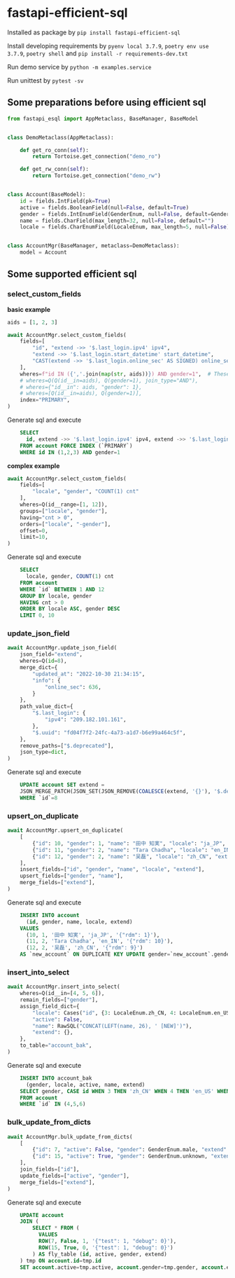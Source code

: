 # fastapi-efficient-sql

Installed as package by `pip install fastapi-efficient-sql`

Install developing requirements by `pyenv local 3.7.9`, `poetry env use 3.7.9`, `poetry shell` and `pip install -r requirements-dev.txt`

Run demo service by `python -m examples.service`

Run unittest by `pytest -sv`

## Some preparations before using efficient sql
```python
from fastapi_esql import AppMetaclass, BaseManager, BaseModel


class DemoMetaclass(AppMetaclass):

    def get_ro_conn(self):
        return Tortoise.get_connection("demo_ro")

    def get_rw_conn(self):
        return Tortoise.get_connection("demo_rw")


class Account(BaseModel):
    id = fields.IntField(pk=True)
    active = fields.BooleanField(null=False, default=True)
    gender = fields.IntEnumField(GenderEnum, null=False, default=GenderEnum.unknown)
    name = fields.CharField(max_length=32, null=False, default="")
    locale = fields.CharEnumField(LocaleEnum, max_length=5, null=False)


class AccountMgr(BaseManager, metaclass=DemoMetaclass):
    model = Account
```

## Some supported efficient sql
### **select_custom_fields**
**basic example**
```python
aids = [1, 2, 3]

await AccountMgr.select_custom_fields(
    fields=[
        "id", "extend ->> '$.last_login.ipv4' ipv4",
        "extend ->> '$.last_login.start_datetime' start_datetime",
        "CAST(extend ->> '$.last_login.online_sec' AS SIGNED) online_sec"
    ],
    wheres=f"id IN ({','.join(map(str, aids))}) AND gender=1",  # These 4 types of `wheres` are equal
    # wheres=Q(Q(id__in=aids), Q(gender=1), join_type="AND"),
    # wheres={"id__in": aids, "gender": 1},
    # wheres=[Q(id__in=aids), Q(gender=1)],
    index="PRIMARY",
)
```
Generate sql and execute
```sql
    SELECT
      id, extend ->> '$.last_login.ipv4' ipv4, extend ->> '$.last_login.start_datetime' start_datetime, CAST(extend ->> '$.last_login.online_sec' AS SIGNED) online_sec
    FROM account FORCE INDEX (`PRIMARY`)
    WHERE id IN (1,2,3) AND gender=1
```

**complex example**
```python
await AccountMgr.select_custom_fields(
    fields=[
        "locale", "gender", "COUNT(1) cnt"
    ],
    wheres=Q(id__range=[1, 12]),
    groups=["locale", "gender"],
    having="cnt > 0",
    orders=["locale", "-gender"],
    offset=0,
    limit=10,
)
```
Generate sql and execute
```sql
    SELECT
      locale, gender, COUNT(1) cnt
    FROM account
    WHERE `id` BETWEEN 1 AND 12
    GROUP BY locale, gender
    HAVING cnt > 0
    ORDER BY locale ASC, gender DESC
    LIMIT 0, 10
```

### **update_json_field**
```python
await AccountMgr.update_json_field(
    json_field="extend",
    wheres=Q(id=8),
    merge_dict={
        "updated_at": "2022-10-30 21:34:15",
        "info": {
            "online_sec": 636,
        }
    },
    path_value_dict={
        "$.last_login": {
            "ipv4": "209.182.101.161",
        },
        "$.uuid": "fd04f7f2-24fc-4a73-a1d7-b6e99a464c5f",
    },
    remove_paths=["$.deprecated"],
    json_type=dict,
)
```
Generate sql and execute
```sql
    UPDATE account SET extend =
    JSON_MERGE_PATCH(JSON_SET(JSON_REMOVE(COALESCE(extend, '{}'), '$.deprecated'), '$.last_login',CAST('{"ipv4": "209.182.101.161"}' AS JSON), '$.uuid','fd04f7f2-24fc-4a73-a1d7-b6e99a464c5f'), '{"updated_at": "2022-10-30 21:34:15", "info": {"online_sec": 636}}')
    WHERE `id`=8
```

### **upsert_on_duplicate**
```python
await AccountMgr.upsert_on_duplicate(
    [
        {"id": 10, "gender": 1, "name": "田中 知実", "locale": "ja_JP", "extend": {"rdm": 1}},
        {"id": 11, "gender": 2, "name": "Tara Chadha", "locale": "en_IN", "extend": {"rdm": 10}},
        {"id": 12, "gender": 2, "name": "吴磊", "locale": "zh_CN", "extend": {"rdm": 9}},
    ],
    insert_fields=["id", "gender", "name", "locale", "extend"],
    upsert_fields=["gender", "name"],
    merge_fields=["extend"],
)
```
Generate sql and execute
```sql
    INSERT INTO account
      (id, gender, name, locale, extend)
    VALUES
      (10, 1, '田中 知実', 'ja_JP', '{"rdm": 1}'),
      (11, 2, 'Tara Chadha', 'en_IN', '{"rdm": 10}'),
      (12, 2, '吴磊', 'zh_CN', '{"rdm": 9}')
    AS `new_account` ON DUPLICATE KEY UPDATE gender=`new_account`.gender, name=`new_account`.name, extend=JSON_MERGE_PATCH(COALESCE(account.extend, '{}'), `new_account`.extend)
```

### **insert_into_select**
```python
await AccountMgr.insert_into_select(
    wheres=Q(id__in=[4, 5, 6]),
    remain_fields=["gender"],
    assign_field_dict={
        "locale": Cases("id", {3: LocaleEnum.zh_CN, 4: LocaleEnum.en_US, 5: LocaleEnum.fr_FR}, default=""),
        "active": False,
        "name": RawSQL("CONCAT(LEFT(name, 26), ' [NEW]')"),
        "extend": {},
    },
    to_table="account_bak",
)
```
Generate sql and execute
```sql
    INSERT INTO account_bak
      (gender, locale, active, name, extend)
    SELECT gender, CASE id WHEN 3 THEN 'zh_CN' WHEN 4 THEN 'en_US' WHEN 5 THEN 'fr_FR' ELSE '' END locale, False active, CONCAT(LEFT(name, 26), ' [NEW]') name, '{}' extend
    FROM account
    WHERE `id` IN (4,5,6)
```

### **bulk_update_from_dicts**
```python
await AccountMgr.bulk_update_from_dicts(
    [
        {"id": 7, "active": False, "gender": GenderEnum.male, "extend": {"test": 1, "debug": 0}},
        {"id": 15, "active": True, "gender": GenderEnum.unknown, "extend": {"test": 1, "debug": 0}}
    ],
    join_fields=["id"],
    update_fields=["active", "gender"],
    merge_fields=["extend"],
)
```
Generate sql and execute
```sql
    UPDATE account
    JOIN (
        SELECT * FROM (
          VALUES
          ROW(7, False, 1, '{"test": 1, "debug": 0}'),
          ROW(15, True, 0, '{"test": 1, "debug": 0}')
        ) AS fly_table (id, active, gender, extend)
    ) tmp ON account.id=tmp.id
    SET account.active=tmp.active, account.gender=tmp.gender, account.extend=JSON_MERGE_PATCH(COALESCE(account.extend, '{}'), tmp.extend)
```
